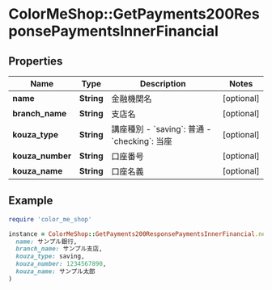# ColorMeShop::GetPayments200ResponsePaymentsInnerFinancial

## Properties

| Name | Type | Description | Notes |
| ---- | ---- | ----------- | ----- |
| **name** | **String** | 金融機関名 | [optional] |
| **branch_name** | **String** | 支店名 | [optional] |
| **kouza_type** | **String** | 講座種別  - &#x60;saving&#x60;: 普通 - &#x60;checking&#x60;: 当座  | [optional] |
| **kouza_number** | **String** | 口座番号 | [optional] |
| **kouza_name** | **String** | 口座名義 | [optional] |

## Example

```ruby
require 'color_me_shop'

instance = ColorMeShop::GetPayments200ResponsePaymentsInnerFinancial.new(
  name: サンプル銀行,
  branch_name: サンプル支店,
  kouza_type: saving,
  kouza_number: 1234567890,
  kouza_name: サンプル太郎
)
```


